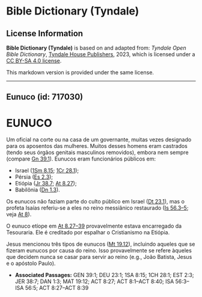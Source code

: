 # Bible Dictionary (Tyndale)

## License Information

**Bible Dictionary (Tyndale)** is based on and adapted from: _Tyndale Open Bible Dictionary_, [Tyndale House Publishers](https://tyndaleopenresources.com/), 2023, which is licensed under a [CC BY-SA 4.0 license](https://creativecommons.org/licenses/by-sa/4.0/legalcode.en).

This markdown version is provided under the same license.



--------------------------------

## Eunuco (id: 717030)

EUNUCO
======

Um oficial na corte ou na casa de um governante, muitas vezes designado para os aposentos das mulheres. Muitos desses homens eram castrados (tendo seus órgãos genitais masculinos removidos), embora nem sempre (compare [Gn 39\.1](https://ref.ly/Gen39:1)). Eunucos eram funcionários públicos em:

* Israel ([1Sm 8\.15](https://ref.ly/1Sam8:15); [1Cr 28\.1](https://ref.ly/1Chr28:1));
* Pérsia ([Es 2\.3](https://ref.ly/Esth2:3));
* Etiópia ([Jr 38\.7](https://ref.ly/Jer38:7); [At 8\.27](https://ref.ly/Acts8:27));
* Babilônia ([Dn 1\.3](https://ref.ly/Dan1:3)).

Os eunucos não faziam parte do culto público em Israel ([Dt 23\.1](https://ref.ly/Deut23:1)), mas o profeta Isaías referiu\-se a eles no reino messiânico restaurado ([Is 56\.3–5](https://ref.ly/Isa56:3-Isa56:5); veja [At 8](https://ref.ly/Acts8:1-Acts8:40)).

O eunuco etíope em [At 8\.27–39](https://ref.ly/Acts8:27-Acts8:39) provavelmente estava encarregado da Tesouraria. Ele é creditado por espalhar o Cristianismo na Etiópia.

Jesus mencionou três tipos de eunucos ([Mt 19\.12](https://ref.ly/Matt19:12)), incluindo aqueles que se fizeram eunucos por causa do reino. Isso provavelmente se refere àqueles que decidem nunca se casar para servir ao reino (e.g., João Batista, Jesus e o apóstolo Paulo).

* **Associated Passages:** GEN 39:1; DEU 23:1; 1SA 8:15; 1CH 28:1; EST 2:3; JER 38:7; DAN 1:3; MAT 19:12; ACT 8:27; ACT 8:1–ACT 8:40; ISA 56:3–ISA 56:5; ACT 8:27–ACT 8:39

